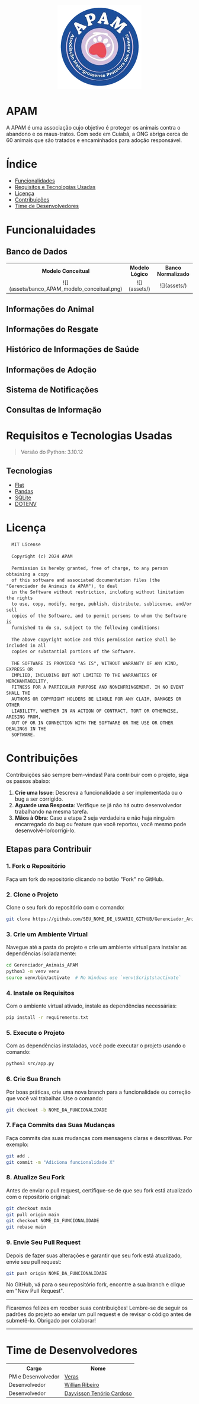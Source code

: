 <p align="center">
  <img src="assets/logo.png" />
</p>

# APAM
A APAM é uma associação cujo objetivo é proteger os animais contra o abandono e os maus-tratos. Com sede em Cuiabá, a ONG abriga cerca de 60 animais que são tratados e encaminhados para adoção responsável.

# Índice
- [Funcionalidades](#funcionalidades)
- [Requisitos e Tecnologias Usadas](#requisitos-e-tecnologias-usadas)
- [Licença](#licença)
- [Contribuições](#contribuições)
- [Time de Desenvolvedores](#time-de-desenvolvedores)

<div id='funcionalidades'/> 

# Funcionaluidades

## Banco de Dados

<div style="text-align: center;">
  <table style="margin-left: auto; margin-right: auto;">
    <tr>
      <th style="text-align: center;">Modelo Conceitual</th>
      <th style="text-align: center;">Modelo Lógico</th>
      <th style="text-align: center;">Banco Normalizado</th>
    </tr>
    <tr>
      <td>![](assets/banco_APAM_modelo_conceitual.png)</td>
      <td>![](assets/)</td>
      <td>![](assets/)</td>
    </tr>
  </table>
</div>

## Informações do Animal

## Informações do Resgate

## Histórico de Informações de Saúde

## Informações de Adoção

## Sistema de Notificações

## Consultas de Informação

<div id='requisitos-e-tecnologias-usadas'/> 

# Requisitos e Tecnologias Usadas
> Versão do Python: 3.10.12

## Tecnologias
- [Flet](https://flet.dev/)
- [Pandas](https://pandas.pydata.org/)
- [SQLite](https://www.sqlite.org/)
- [DOTENV](https://pypi.org/project/python-dotenv/)

<div id='licença'/> 

# Licença
```
  MIT License

  Copyright (c) 2024 APAM

  Permission is hereby granted, free of charge, to any person obtaining a copy
  of this software and associated documentation files (the "Gerenciador de Animais da APAM"), to deal
  in the Software without restriction, including without limitation the rights
  to use, copy, modify, merge, publish, distribute, sublicense, and/or sell
  copies of the Software, and to permit persons to whom the Software is
  furnished to do so, subject to the following conditions:

  The above copyright notice and this permission notice shall be included in all
  copies or substantial portions of the Software.

  THE SOFTWARE IS PROVIDED "AS IS", WITHOUT WARRANTY OF ANY KIND, EXPRESS OR
  IMPLIED, INCLUDING BUT NOT LIMITED TO THE WARRANTIES OF MERCHANTABILITY,
  FITNESS FOR A PARTICULAR PURPOSE AND NONINFRINGEMENT. IN NO EVENT SHALL THE
  AUTHORS OR COPYRIGHT HOLDERS BE LIABLE FOR ANY CLAIM, DAMAGES OR OTHER
  LIABILITY, WHETHER IN AN ACTION OF CONTRACT, TORT OR OTHERWISE, ARISING FROM,
  OUT OF OR IN CONNECTION WITH THE SOFTWARE OR THE USE OR OTHER DEALINGS IN THE
  SOFTWARE.
```

<div id='contribuições'/> 

# Contribuições

Contribuições são sempre bem-vindas! Para contribuir com o projeto, siga os passos abaixo:

1. **Crie uma Issue**: Descreva a funcionalidade a ser implementada ou o bug a ser corrigido.
2. **Aguarde uma Resposta**: Verifique se já não há outro desenvolvedor trabalhando na mesma tarefa.
3. **Mãos à Obra**: Caso a etapa 2 seja verdadeira e não haja ninguém encarregado do bug ou feature que você reportou, você mesmo pode desenvolvê-lo/corrigi-lo.

## Etapas para Contribuir

### 1. Fork o Repositório
Faça um fork do repositório clicando no botão "Fork" no GitHub. 

### 2. Clone o Projeto
Clone o seu fork do repositório com o comando:

```bash
git clone https://github.com/SEU_NOME_DE_USUARIO_GITHUB/Gerenciador_Animais_APAM.git
```

### 3. Crie um Ambiente Virtual
Navegue até a pasta do projeto e crie um ambiente virtual para instalar as dependências isoladamente:

```bash
cd Gerenciador_Animais_APAM
python3 -m venv venv
source venv/bin/activate  # No Windows use `venv\Scripts\activate`
```

### 4. Instale os Requisitos
Com o ambiente virtual ativado, instale as dependências necessárias:

```bash
pip install -r requirements.txt
```

### 5. Execute o Projeto
Com as dependências instaladas, você pode executar o projeto usando o comando:

```bash
python3 src/app.py
```

### 6. Crie Sua Branch
Por boas práticas, crie uma nova branch para a funcionalidade ou correção que você vai trabalhar. Use o comando:

```bash
git checkout -b NOME_DA_FUNCIONALIDADE
```

### 7. Faça Commits das Suas Mudanças
Faça commits das suas mudanças com mensagens claras e descritivas. Por exemplo:

```bash
git add .
git commit -m "Adiciona funcionalidade X"
```

### 8. Atualize Seu Fork
Antes de enviar o pull request, certifique-se de que seu fork está atualizado com o repositório original:

```bash
git checkout main
git pull origin main
git checkout NOME_DA_FUNCIONALIDADE
git rebase main
```

### 9. Envie Seu Pull Request
Depois de fazer suas alterações e garantir que seu fork está atualizado, envie seu pull request:

```bash
git push origin NOME_DA_FUNCIONALIDADE
```

No GitHub, vá para o seu repositório fork, encontre a sua branch e clique em "New Pull Request".

---

Ficaremos felizes em receber suas contribuições! Lembre-se de seguir os padrões do projeto ao enviar um pull request e de revisar o código antes de submetê-lo. Obrigado por colaborar!

---

<div id='time-de-desenvolvedores'/> 

# Time de  Desenvolvedores

<div align="center">
  <table style="margin-left: auto; margin-right: auto;">
    <tr>
      <th style="text-align: center;">Cargo</th>
      <th style="text-align: center;">Nome</th>
    </tr>
    <tr>
      <td>PM e Desenvolvedor</td>
      <td><a href="https://www.linkedin.com/in/veras-d/">Veras</a></td>
    </tr>
    <tr>
      <td>Desenvolvedor</td>
      <td><a href="https://www.linkedin.com/in/willianrsantos/">Willian Ribeiro</a></td>
    </tr>
    <tr>
      <td>Desenvolvedor</td>
      <td><a href="https://www.linkedin.com/in/dayvisson-tenorio/">Dayvisson Tenório Cardoso</a></td>
    </tr>
  </table>
</div>


